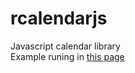 # rcalendarjs
Javascript calendar library
<br>
Example runing in [this page](https://rsginer.github.io/rcalendarjs/)
